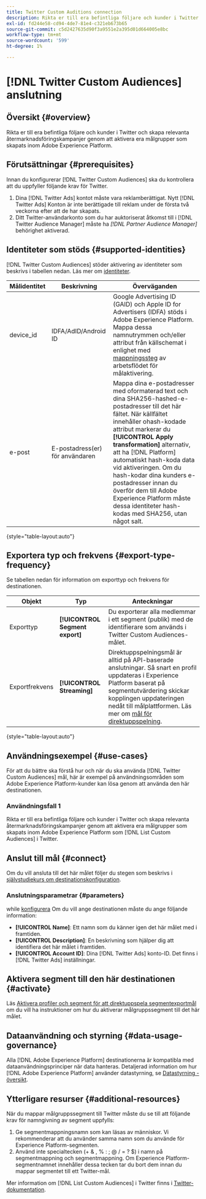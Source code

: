 ```yaml
---
title: Twitter Custom Auditions connection
description: Rikta er till era befintliga följare och kunder i Twitter och skapa relevanta återmarknadsföringskampanjer genom att aktivera era målgrupper som skapats i Adobe Experience Platform
exl-id: fd244e58-cd94-4de7-81e4-c321eb673b65
source-git-commit: c5d2427635d90f3a9551e2a395d01d664005e8bc
workflow-type: tm+mt
source-wordcount: '599'
ht-degree: 1%

---
```


# [!DNL Twitter Custom Audiences] anslutning

## Översikt {#overview}

Rikta er till era befintliga följare och kunder i Twitter och skapa relevanta återmarknadsföringskampanjer genom att aktivera era målgrupper som skapats inom Adobe Experience Platform.

## Förutsättningar {#prerequisites}

Innan du konfigurerar [!DNL Twitter Custom Audiences] ska du kontrollera att du uppfyller följande krav för Twitter.

1. Dina [!DNL Twitter Ads] kontot måste vara reklamberättigat. Nytt [!DNL Twitter Ads] Konton är inte berättigade till reklam under de första två veckorna efter att de har skapats.
2. Ditt Twitter-användarkonto som du har auktoriserat åtkomst till i [!DNL Twitter Audience Manager] måste ha *[!DNL Partner Audience Manager]* behörighet aktiverad.


## Identiteter som stöds {#supported-identities}

[!DNL Twitter Custom Audiences] stöder aktivering av identiteter som beskrivs i tabellen nedan. Läs mer om [identiteter](https://experienceleague.adobe.com/docs/experience-platform/identity/namespaces.html?lang=en#getting-started).

| Målidentitet | Beskrivning | Överväganden |
|---|---|---|
| device_id | IDFA/AdID/Android ID | Google Advertising ID (GAID) och Apple ID for Advertisers (IDFA) stöds i Adobe Experience Platform. Mappa dessa namnutrymmen och/eller attribut från källschemat i enlighet med [mappningssteg](/help/destinations/ui/activate-segment-streaming-destinations.md#mapping) av arbetsflödet för målaktivering. |
| e-post | E-postadress(er) för användaren | Mappa dina e-postadresser med oformaterad text och dina SHA256-hashed-e-postadresser till det här fältet. När källfältet innehåller ohash-kodade attribut markerar du **[!UICONTROL Apply transformation]** alternativ, att ha [!DNL Platform] automatiskt hash-koda data vid aktiveringen. Om du hash-kodar dina kunders e-postadresser innan du överför dem till Adobe Experience Platform måste dessa identiteter hash-kodas med SHA256, utan något salt. |

{style=&quot;table-layout:auto&quot;}

## Exportera typ och frekvens {#export-type-frequency}

Se tabellen nedan för information om exporttyp och frekvens för destinationen.

| Objekt | Typ | Anteckningar |
---------|----------|---------|
| Exporttyp | **[!UICONTROL Segment export]** | Du exporterar alla medlemmar i ett segment (publik) med de identifierare som används i Twitter Custom Audiences-målet. |
| Exportfrekvens | **[!UICONTROL Streaming]** | Direktuppspelningsmål är alltid på API-baserade anslutningar. Så snart en profil uppdateras i Experience Platform baserat på segmentutvärdering skickar kopplingen uppdateringen nedåt till målplattformen. Läs mer om [mål för direktuppspelning](/help/destinations/destination-types.md#streaming-destinations). |

{style=&quot;table-layout:auto&quot;}

## Användningsexempel {#use-cases}

För att du bättre ska förstå hur och när du ska använda [!DNL Twitter Custom Audiences] mål, här är exempel på användningsområden som Adobe Experience Platform-kunder kan lösa genom att använda den här destinationen.

### Användningsfall 1

Rikta er till era befintliga följare och kunder i Twitter och skapa relevanta återmarknadsföringskampanjer genom att aktivera era målgrupper som skapats inom Adobe Experience Platform som [!DNL List Custom Audiences] i Twitter.

## Anslut till mål {#connect}

Om du vill ansluta till det här målet följer du stegen som beskrivs i [självstudiekurs om destinationskonfiguration](../../ui/connect-destination.md).

### Anslutningsparametrar {#parameters}

while [konfigurera](../../ui/connect-destination.md) Om du vill ange destinationen måste du ange följande information:

* **[!UICONTROL Name]**: Ett namn som du känner igen det här målet med i framtiden.
* **[!UICONTROL Description]**: En beskrivning som hjälper dig att identifiera det här målet i framtiden.
* **[!UICONTROL Account ID]**: Dina [!DNL Twitter Ads] konto-ID. Det finns i [!DNL Twitter Ads] inställningar.

## Aktivera segment till den här destinationen {#activate}

Läs [Aktivera profiler och segment för att direktuppspela segmentexportmål](/help/destinations/ui/activate-segment-streaming-destinations.md) om du vill ha instruktioner om hur du aktiverar målgruppssegment till det här målet.

## Dataanvändning och styrning {#data-usage-governance}

Alla [!DNL Adobe Experience Platform] destinationerna är kompatibla med dataanvändningsprinciper när data hanteras. Detaljerad information om hur [!DNL Adobe Experience Platform] använder datastyrning, se [Datastyrning - översikt](https://experienceleague.adobe.com/docs/experience-platform/data-governance/home.html).

## Ytterligare resurser {#additional-resources}

När du mappar målgruppssegment till Twitter måste du se till att följande krav för namngivning av segment uppfylls:

1. Ge segmentmappningsnamn som kan läsas av människor. Vi rekommenderar att du använder samma namn som du använde för Experience Platform-segmenten.
2. Använd inte specialtecken (+ &amp; , % : ; @ / = ? $) i namn på segmentmappning och segmentmappning. Om Experience Platform-segmentnamnet innehåller dessa tecken tar du bort dem innan du mappar segmentet till ett Twitter-mål.

Mer information om [!DNL List Custom Audiences] i Twitter finns i [Twitter-dokumentation](https://business.twitter.com/en/help/campaign-setup/campaign-targeting/custom-audiences/lists.html).
